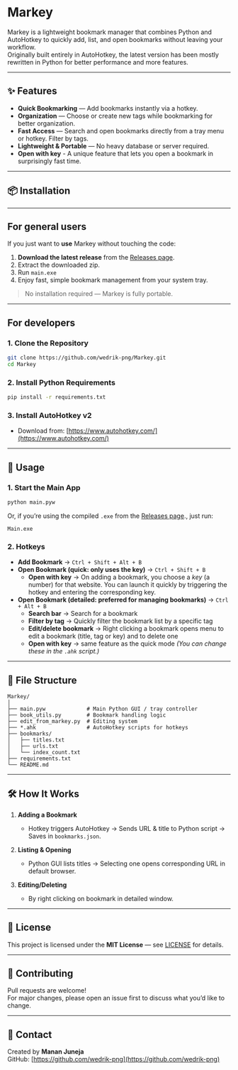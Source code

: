 # Markey

Markey is a lightweight bookmark manager that combines Python and AutoHotkey to quickly add, list, and open bookmarks without leaving your workflow.  
Originally built entirely in AutoHotkey, the latest version has been mostly rewritten in Python for better performance and more features.

---

## ✨ Features
- **Quick Bookmarking** — Add bookmarks instantly via a hotkey.
- **Organization** — Choose or create new tags while bookmarking for better organization.
- **Fast Access** — Search and open bookmarks directly from a tray menu or hotkey. Filter by tags.
- **Lightweight & Portable** — No heavy database or server required.
- **Open with key** - A unique feature that lets you open a bookmark in surprisingly fast time.

---

## 📦 Installation

---

## For general users
If you just want to **use** Markey without touching the code:

1. **Download the latest release** from the [Releases page](https://github.com/Markey/releases).
2. Extract the downloaded zip.
3. Run `main.exe`
4. Enjoy fast, simple bookmark management from your system tray.

> No installation required — Markey is fully portable.

---
## For developers

### 1. Clone the Repository
```bash
git clone https://github.com/wedrik-png/Markey.git
cd Markey
```

### 2. Install Python Requirements
```bash
pip install -r requirements.txt
```

### 3. Install AutoHotkey v2
- Download from: [https://www.autohotkey.com/](https://www.autohotkey.com/)

---

## 🚀 Usage

### **1. Start the Main App**
```bash
python main.pyw
```
Or, if you’re using the compiled `.exe` from the [Releases page](https://github.com/Markey/releases)., just run:
```
Main.exe
```

### **2. Hotkeys**
- **Add Bookmark** → `Ctrl + Shift + Alt + B`
- **Open Bookmark (quick: only uses the key)** → `Ctrl + Shift + B`
  - **Open with key** → On adding a bookmark, you choose a *key* (a number) for that website. You can launch it quickly by triggering the hotkey and entering the corresponding key.
- **Open Bookmark (detailed: preferred for managing bookmarks)** → `Ctrl + Alt + B`  
   - **Search bar** → Search for a bookmark  
   - **Filter by tag** → Quickly filter the bookmark list by a specific tag  
   - **Edit/delete bookmark** → Right clicking a bookmark opens menu to edit a bookmark (title, tag or key) and to delete one  
   - **Open with key** → same feature as the quick mode
*(You can change these in the `.ahk` script.)*

---

## 📂 File Structure
```
Markey/
│
├── main.pyw             # Main Python GUI / tray controller
├── book_utils.py        # Bookmark handling logic
├── edit_from_markey.py  # Editing system
├── *.ahk                # AutoHotkey scripts for hotkeys
├── bookmarks/
│   ├── titles.txt
│   ├── urls.txt
│   └── index_count.txt
├── requirements.txt
└── README.md
```

---

## 🛠 How It Works
1. **Adding a Bookmark**
   - Hotkey triggers AutoHotkey → Sends URL & title to Python script → Saves in `bookmarks.json`.

2. **Listing & Opening**
   - Python GUI lists titles → Selecting one opens corresponding URL in default browser.

3. **Editing/Deleting**
   - By right clicking on bookmark in detailed window.

---

## 📄 License
This project is licensed under the **MIT License** — see [LICENSE](LICENSE) for details.

---

## 🤝 Contributing
Pull requests are welcome!  
For major changes, please open an issue first to discuss what you’d like to change.

---

## 💬 Contact
Created by **Manan Juneja**  
GitHub: [https://github.com/wedrik-png](https://github.com/wedrik-png)
